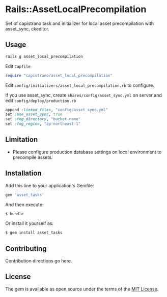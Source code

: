 # Rails::AssetLocalPrecompilation

Set of capistrano task and initializer for local asset precompilation with asset_sync, ckeditor.

## Usage

```ruby
rails g asset_local_precompilation
```

Edit `Capfile`

```ruby
require "capistrano/asset_local_precompilation"
```

Edit `config/initializers/asset_local_precompilation.rb` to configure.

If you use asset_sync, create `shares/config/asset_sync.yml` on server and edit `config/deploy/production.rb`

```ruby
append :linked_files, "config/asset_sync.yml"
set :use_asset_sync, true
set :fog_directory, "bucket-name"
set :fog_region, "ap-northeast-1"
```

## Limitation

* Please configure production database settings on local environment to precompile assets.

## Installation
Add this line to your application's Gemfile:

```ruby
gem 'asset_tasks'
```

And then execute:
```bash
$ bundle
```

Or install it yourself as:
```bash
$ gem install asset_tasks
```

## Contributing
Contribution directions go here.

## License
The gem is available as open source under the terms of the [MIT License](https://opensource.org/licenses/MIT).
